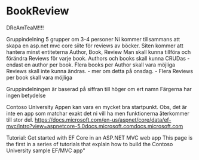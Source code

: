 # BookReview

DReAmTeaM!!!!

Gruppindelning 5 grupper om 3-4 personer
Ni kommer tillsammans att skapa en asp.net mvc core siite för reviews av böcker.
Siten kommer att hantera  minst entiteterna Author, Book, Review
Man skall kunna tillföra och förändra Reviews för varje book.
Authors och books skall kunna CRUDas - endast en author per book. Flera books per Author skall vara möjliga
Reviews skall inte kunna ändras.  - mer om detta på onsdag.  - Flera Reviews per book skall vara möjliga

Gruppindelningen är baserad på siffran till höger om ert namn
Färgerna har ingen betydelse

Contoso University Appen kan vara en mycket bra startpunkt. Obs, det är inte en app som matchar exakt det ni vill ha men funktionerna återkommer till stor del.
https://docs.microsoft.com/en-us/aspnet/core/data/ef-mvc/intro?view=aspnetcore-5.0docs.microsoft.comdocs.microsoft.com

Tutorial: Get started with EF Core in an ASP.NET MVC web app
This page is the first in a series of tutorials that explain how to build the Contoso University sample EF/MVC app"
